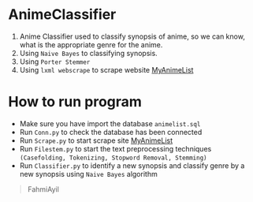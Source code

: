 # AnimeClassifier
1. Anime Classifier used to classify synopsis of anime, so we can know, what is the appropriate genre for the anime.
2. Using `Naive Bayes` to classifying synopsis.
3. Using `Porter Stemmer`
4. Using `lxml webscrape` to scrape website [MyAnimeList](https://myanimelist.net/anime.php)

# How to run program
* Make sure you have import the database `animelist.sql`
* Run `Conn.py` to check the database has been connected
* Run `Scrape.py` to start scrape site [MyAnimeList](https://myanimelist.net/anime.php)
* Run `Filestem.py` to start the text preprocessing techniques `(Casefolding, Tokenizing, Stopword Removal, Stemming)`
* Run `Classifier.py` to identify a new synopsis and classify genre by a new synopsis using `Naive Bayes` algorithm

> FahmiAyil
